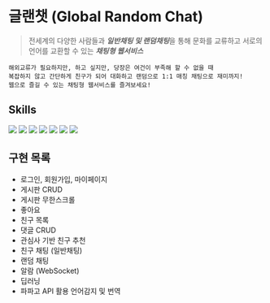 # 글랜챗 (Global Random Chat)
>  전세계의 다양한 사람들과 ***일반채팅 및 랜덤채팅***을 통해 문화를 교류하고 서로의 언어를 교환할 수 있는 ***채팅형 웹서비스***

    해외교류가 필요하지만, 하고 싶지만, 당장은 여건이 부족해 할 수 없을 때
    복잡하지 않고 간단하게 친구가 되어 대화하고 랜덤으로 1:1 매칭 채팅으로 재미까지!
    웹으로 즐길 수 있는 채팅형 웹서비스를 즐겨보세요!

## Skills
<img src="https://img.shields.io/badge/React-61DAFB?style=flat&logo=React&logoColor=white"/> <img src="https://img.shields.io/badge/JavaScript-F7DF1E?style=flat&logo=JavaScript&logoColor=white"/>
<img src="https://img.shields.io/badge/HTML5-E34F26?style=flat&logo=HTML5&logoColor=white"/> <img src="https://img.shields.io/badge/CSS3-1572B6?style=flat&logo=CSS3&logoColor=white"/>
<img src="https://img.shields.io/badge/Axios-5A29E4?style=flat&logo=Axios&logoColor=white"/>
<img src="https://img.shields.io/badge/Git-F05032?style=flat&logo=Git&logoColor=white"/> <img src="https://img.shields.io/badge/GitHub-181717?style=flat&logo=GitHub&logoColor=white"/>

## 구현 목록
- 로그인, 회원가입, 마이페이지
- 게시판 CRUD
- 게시판 무한스크롤
- 좋아요
- 친구 목록
- 댓글 CRUD
- 관심사 기반 친구 추천
- 친구 채팅 (일반채팅)
- 랜덤 채팅
- 알람 (WebSocket)
- 딥러닝
- 파파고 API 활용 언어감지 및 번역
